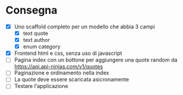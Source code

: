 # Consegna

- [x] Uno scaffold completo per un modello che abbia 3 campi
  - [x] text quote
  - [x] text author
  - [x] enum category

- [x] Frontend html e css, senza uso di javascript
- [ ] Pagina index con un bottone per aggiungere una quote random da https://api.api-ninjas.com/v1/quotes
- [ ] Paginazione e ordinamento nella index
- [ ] La quote deve essere scaricata asicronamente
- [ ] Testare l'applicazione
